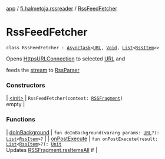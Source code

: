 [app](../../index.md) / [fi.halmetoja.rssreader](../index.md) / [RssFeedFetcher](./index.md)

# RssFeedFetcher

`class RssFeedFetcher : `[`AsyncTask`](https://developer.android.com/reference/android/os/AsyncTask.html)`<`[`URL`](https://developer.android.com/reference/java/net/URL.html)`, `[`Void`](https://developer.android.com/reference/java/lang/Void.html)`, `[`List`](https://kotlinlang.org/api/latest/jvm/stdlib/kotlin.collections/-list/index.html)`<`[`RssItem`](../-rss-item/index.md)`>>`

Opens [HttpsURLConnection](https://developer.android.com/reference/javax/net/ssl/HttpsURLConnection.html) to selected [URL](https://developer.android.com/reference/java/net/URL.html) and

feeds the [stream](#) to [RssParser](../-rss-parser/index.md)

### Constructors

| [&lt;init&gt;](-init-.md) | `RssFeedFetcher(context: `[`RSSFragment`](../-r-s-s-fragment/index.md)`)`<br>empty |

### Functions

| [doInBackground](do-in-background.md) | `fun doInBackground(vararg params: `[`URL`](https://developer.android.com/reference/java/net/URL.html)`?): `[`List`](https://kotlinlang.org/api/latest/jvm/stdlib/kotlin.collections/-list/index.html)`<`[`RssItem`](../-rss-item/index.md)`>?` |
| [onPostExecute](on-post-execute.md) | `fun onPostExecute(result: `[`List`](https://kotlinlang.org/api/latest/jvm/stdlib/kotlin.collections/-list/index.html)`<`[`RssItem`](../-rss-item/index.md)`>?): `[`Unit`](https://kotlinlang.org/api/latest/jvm/stdlib/kotlin/-unit/index.html)<br>Updates [RSSFragment.rssItemsAll](#) if |

